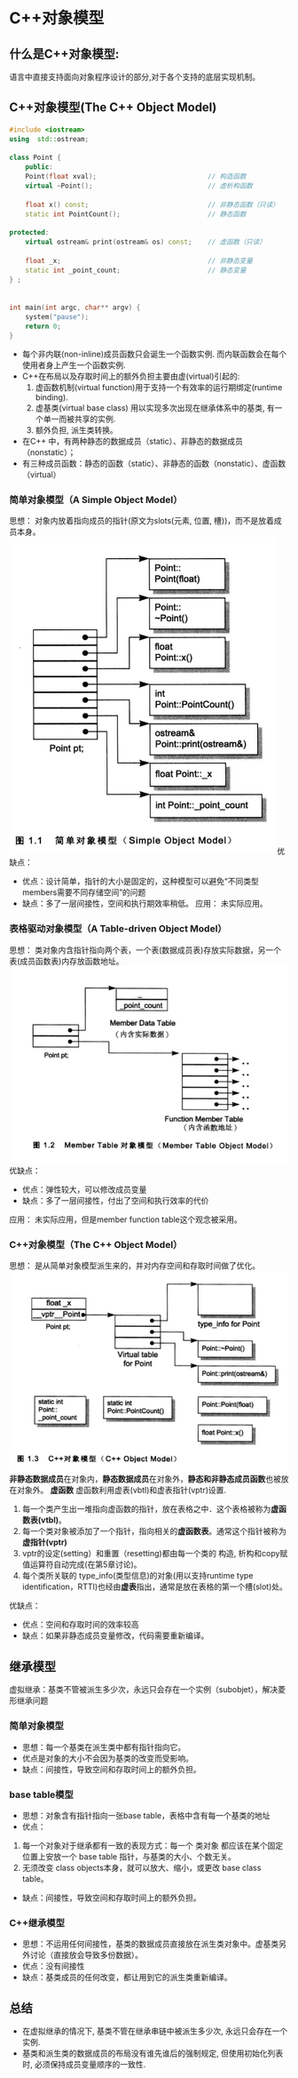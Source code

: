 # C++对象模型
## 什么是C++对象模型:
语言中直接支持面向对象程序设计的部分,对于各个支持的底层实现机制。

## C++对象模型(The C++ Object Model)

```cpp
#include <iostream>
using  std::ostream;
 
class Point {
    public:
    Point(float xval);                            // 构造函数
    virtual ~Point();                             // 虚析构函数
 
    float x() const;                              // 非静态函数（只读）
    static int PointCount();                      // 静态函数
 
protected:
    virtual ostream& print(ostream& os) const;    // 虚函数（只读）
 
    float _x;                                     // 非静态变量
    static int _point_count;                      // 静态变量
} ;
 
 
int main(int argc, char** argv) {
    system("pause");
    return 0;
}

```

- 每个非内联(non-inline)成员函数只会诞生一个函数实例. 而内联函数会在每个使用者身上产生一个函数实例.
- C++在布局以及存取时间上的额外负担主要由虚(virtual)引起的:
    1. 虚函数机制(virtual function)用于支持一个有效率的运行期绑定(runtime binding).
    2. 虚基类(virtual base class) 用以实现多次出现在继承体系中的基类, 有一个单一而被共享的实例.
    3. 额外负担, 派生类转换。
- 在C++ 中，有两种静态的数据成员（static）、非静态的数据成员（nonstatic）；
- 有三种成员函数：静态的函数（static）、非静态的函数（nonstatic）、虚函数（virtual）

### 简单对象模型（A Simple Object Model）
思想：
对象内放着指向成员的指针(原文为slots(元素, 位置, 槽))，而不是放着成员本身。
![简单对象模型](../images/简单对象模型.png)
优缺点：
- 优点：设计简单，指针的大小是固定的，这种模型可以避免“不同类型members需要不同存储空间”的问题
- 缺点：多了一层间接性，空间和执行期效率稍低。
应用：
未实际应用。

### 表格驱动对象模型（A Table-driven Object Model）
思想：
类对象内含指针指向两个表，一个表(数据成员表)存放实际数据，另一个表(成员函数表)内存放函数地址。
![表格驱动对象模型](../images/表格驱动对象模型.png)
优缺点：
- 优点：弹性较大，可以修改成员变量
- 缺点：多了一层间接性，付出了空间和执行效率的代价

应用：
未实际应用，但是member function table这个观念被采用。

### C++对象模型（The C++ Object Model）
思想：
是从简单对象模型派生来的，并对内存空间和存取时间做了优化。
![C++对象模型](../images/C++对象模型.png)
**非静态数据成员**在对象内，**静态数据成员**在对象外，**静态和非静态成员函数**也被放在对象外。
**虚函数** 虚函数利用虚表(vbtl)和虚表指针(vptr)设置.
1. 每一个类产生出一堆指向虚函数的指针，放在表格之中．这个表格被称为**虚函数表(vtbl)**。
2. 每一个类对象被添加了一个指针，指向相关的**虚函数表**。通常这个指针被称为**虚指针(vptr)**
3. vptr的设定(setting）和重置（resetting)都由每一个类的 构造, 析构和copy赋值运算符自动完成(在第5章讨论)。
4. 每个类所关联的 type_info(类型信息)的对象(用以支持runtime type identification，RTTI)也经由**虚表**指出，通常是放在表格的第一个槽(slot)处。

优缺点：
- 优点：空间和存取时间的效率较高
- 缺点：如果非静态成员变量修改，代码需要重新编译。

## 继承模型
虚拟继承：基类不管被派生多少次，永远只会存在一个实例（subobjet），解决菱形继承问题

### 简单对象模型
- 思想：每一个基类在派生类中都有指针指向它。
- 优点是对象的大小不会因为基类的改变而受影响。
- 缺点：间接性，导致空间和存取时间上的额外负担。

### base table模型
- 思想：对象含有指针指向一张base table，表格中含有每一个基类的地址
- 优点：
1. 每一个对象对于继承都有一致的表现方式：每一个 类对象 都应该在某个固定位置上安放一个 base table 指针，与基类的大小、个数无关。
2. 无须改变 class objects本身，就可以放大、缩小，或更改 base class table。
- 缺点：间接性，导致空间和存取时间上的额外负担。

### C++继承模型
- 思想：不运用任何间接性，基类的数据成员直接放在派生类对象中。虚基类另外讨论（直接放会导致多份数据）。
- 优点：没有间接性
- 缺点：基类成员的任何改变，都让用到它的派生类重新编译。

## 总结
- 在虚拟继承的情况下, 基类不管在继承串链中被派生多少次, 永远只会存在一个实例.
- 基类和派生类的数据成员的布局没有谁先谁后的强制规定, 但使用初始化列表时, 必须保持成员变量顺序的一致性.
